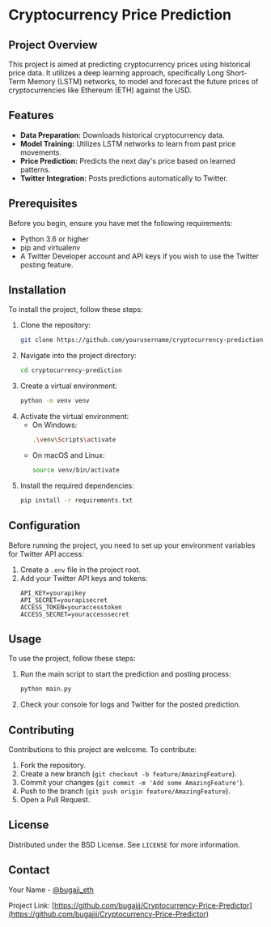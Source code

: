 # Cryptocurrency Price Prediction

## Project Overview
This project is aimed at predicting cryptocurrency prices using historical price data. It utilizes a deep learning approach, specifically Long Short-Term Memory (LSTM) networks, to model and forecast the future prices of cryptocurrencies like Ethereum (ETH) against the USD.

## Features
- **Data Preparation:** Downloads historical cryptocurrency data.
- **Model Training:** Utilizes LSTM networks to learn from past price movements.
- **Price Prediction:** Predicts the next day's price based on learned patterns.
- **Twitter Integration:** Posts predictions automatically to Twitter.

## Prerequisites
Before you begin, ensure you have met the following requirements:
- Python 3.6 or higher
- pip and virtualenv
- A Twitter Developer account and API keys if you wish to use the Twitter posting feature.

## Installation
To install the project, follow these steps:

1. Clone the repository:
   ```bash
   git clone https://github.com/yourusername/cryptocurrency-prediction.git
   ```
2. Navigate into the project directory:
   ```bash
   cd cryptocurrency-prediction
   ```
3. Create a virtual environment:
   ```bash
   python -m venv venv
   ```
4. Activate the virtual environment:
   - On Windows:
     ```bash
     .\venv\Scripts\activate
     ```
   - On macOS and Linux:
     ```bash
     source venv/bin/activate
     ```
5. Install the required dependencies:
   ```bash
   pip install -r requirements.txt
   ```

## Configuration
Before running the project, you need to set up your environment variables for Twitter API access:
1. Create a `.env` file in the project root.
2. Add your Twitter API keys and tokens:
   ```plaintext
   API_KEY=yourapikey
   API_SECRET=yourapisecret
   ACCESS_TOKEN=youraccesstoken
   ACCESS_SECRET=youraccesssecret
   ```

## Usage
To use the project, follow these steps:

1. Run the main script to start the prediction and posting process:
   ```bash
   python main.py
   ```
2. Check your console for logs and Twitter for the posted prediction.

## Contributing
Contributions to this project are welcome. To contribute:
1. Fork the repository.
2. Create a new branch (`git checkout -b feature/AmazingFeature`).
3. Commit your changes (`git commit -m 'Add some AmazingFeature'`).
4. Push to the branch (`git push origin feature/AmazingFeature`).
5. Open a Pull Request.

## License
Distributed under the BSD License. See `LICENSE` for more information.

## Contact
Your Name - [@bugajj_eth](https://twitter.com/bugajj_eth)

Project Link: [https://github.com/bugajjj/Cryptocurrency-Price-Predictor](https://github.com/bugajjj/Cryptocurrency-Price-Predictor)
